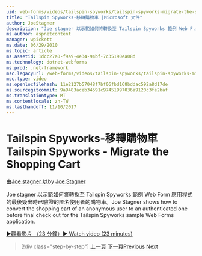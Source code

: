 ```yaml
---
uid: web-forms/videos/tailspin-spyworks/tailspin-spyworks-migrate-the-shopping-cart
title: "Tailspin Spyworks-移轉購物車 |Microsoft 文件"
author: JoeStagner
description: "Joe stagner 以示範如何將轉換至 Tailspin Spyworks 範例 Web F.最後簽出時已驗證的匿名使用者的購物車..."
ms.author: aspnetcontent
manager: wpickett
ms.date: 06/29/2010
ms.topic: article
ms.assetid: 1dcc27a0-f9a9-4e34-94bf-7c35190ea08d
ms.technology: dotnet-webforms
ms.prod: .net-framework
msc.legacyurl: /web-forms/videos/tailspin-spyworks/tailspin-spyworks-migrate-the-shopping-cart
msc.type: video
ms.openlocfilehash: 11e2127b57048f7bf06fbd168bddac592a8d17de
ms.sourcegitcommit: 9a9483aceb34591c97451997036a9120c3fe2baf
ms.translationtype: MT
ms.contentlocale: zh-TW
ms.lasthandoff: 11/10/2017
---
```

<a name="tailspin-spyworks---migrate-the-shopping-cart"></a><span data-ttu-id="d93eb-103">Tailspin Spyworks-移轉購物車</span><span class="sxs-lookup"><span data-stu-id="d93eb-103">Tailspin Spyworks - Migrate the Shopping Cart</span></span>
====================
<span data-ttu-id="d93eb-104">由[Joe stagner 以](https://github.com/JoeStagner)</span><span class="sxs-lookup"><span data-stu-id="d93eb-104">by [Joe Stagner](https://github.com/JoeStagner)</span></span>

<span data-ttu-id="d93eb-105">Joe stagner 以示範如何將轉換至 Tailspin Spyworks 範例 Web Form 應用程式的最後簽出時已驗證的匿名使用者的購物車。</span><span class="sxs-lookup"><span data-stu-id="d93eb-105">Joe Stagner shows how to convert the shopping cart of an anonymous user to an authenticated one before final check out for the Tailspin Spyworks sample Web Forms application.</span></span>

[<span data-ttu-id="d93eb-106">&#9654;觀看影片 （23 分鐘）</span><span class="sxs-lookup"><span data-stu-id="d93eb-106">&#9654; Watch video (23 minutes)</span></span>](https://channel9.msdn.com/Blogs/ASP-NET-Site-Videos/tailspin-spyworks-migrate-the-shopping-cart)

>[!div class="step-by-step"]
<span data-ttu-id="d93eb-107">[上一頁](tailspin-spyworks-update-the-shopping-cart.md)
[下一頁](tailspin-spyworks-final-check-out.md)</span><span class="sxs-lookup"><span data-stu-id="d93eb-107">[Previous](tailspin-spyworks-update-the-shopping-cart.md)
[Next](tailspin-spyworks-final-check-out.md)</span></span>
